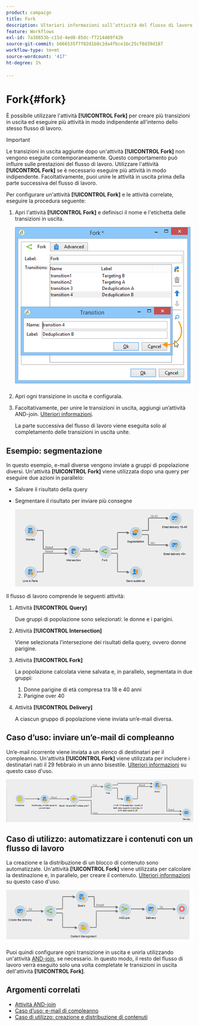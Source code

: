 ```yaml
---
product: campaign
title: Fork
description: Ulteriori informazioni sull’attività del flusso di lavoro Fork
feature: Workflows
exl-id: 7a38653b-c15d-4ed8-85dc-f7214409f42b
source-git-commit: b666535f7f82d1b8c2da4fbce1bc25cf8d39d187
workflow-type: tm+mt
source-wordcount: '417'
ht-degree: 1%

---
```


# Fork{#fork}



È possibile utilizzare l&#39;attività **[!UICONTROL Fork]** per creare più transizioni in uscita ed eseguire più attività in modo indipendente all&#39;interno dello stesso flusso di lavoro.

>[!IMPORTANT]
>
>Le transizioni in uscita aggiunte dopo un&#39;attività **[!UICONTROL Fork]** non vengono eseguite contemporaneamente. Questo comportamento può influire sulle prestazioni del flusso di lavoro. Utilizzare l&#39;attività **[!UICONTROL Fork]** se è necessario eseguire più attività in modo indipendente. Facoltativamente, puoi unire le attività in uscita prima della parte successiva del flusso di lavoro.

Per configurare un&#39;attività **[!UICONTROL Fork]** e le attività correlate, eseguire la procedura seguente:

1. Apri l&#39;attività **[!UICONTROL Fork]** e definisci il nome e l&#39;etichetta delle transizioni in uscita.

   ![](assets/s_user_segmentation_fork.png)

1. Apri ogni transizione in uscita e configurala.
1. Facoltativamente, per unire le transizioni in uscita, aggiungi un’attività AND-join. [Ulteriori informazioni](and-join.md).

   La parte successiva del flusso di lavoro viene eseguita solo al completamento delle transizioni in uscita unite.

## Esempio: segmentazione

In questo esempio, e-mail diverse vengono inviate a gruppi di popolazione diversi. Un&#39;attività **[!UICONTROL Fork]** viene utilizzata dopo una query per eseguire due azioni in parallelo:

* Salvare il risultato della query
* Segmentare il risultato per inviare più consegne

  ![L&#39;attività fork segue l&#39;intersezione di due query e precede un&#39;attività di aggiornamento elenco e un&#39;attività divisa.](assets/wkf_fork_example.png)

Il flusso di lavoro comprende le seguenti attività:

1. Attività **[!UICONTROL Query]**

   Due gruppi di popolazione sono selezionati: le donne e i parigini.

1. Attività **[!UICONTROL Intersection]**

   Viene selezionata l’intersezione dei risultati della query, ovvero donne parigine.

1. Attività **[!UICONTROL Fork]**

   La popolazione calcolata viene salvata e, in parallelo, segmentata in due gruppi:

   1. Donne parigine di età compresa tra 18 e 40 anni
   1. Parigine over 40

1. Attività **[!UICONTROL Delivery]**

   A ciascun gruppo di popolazione viene inviata un’e-mail diversa.

## Caso d’uso: inviare un’e-mail di compleanno

Un’e-mail ricorrente viene inviata a un elenco di destinatari per il compleanno. Un&#39;attività **[!UICONTROL Fork]** viene utilizzata per includere i destinatari nati il 29 febbraio in un anno bisestile. [Ulteriori informazioni](sending-a-birthday-email.md) su questo caso d&#39;uso.

![L&#39;attività di fork segue un&#39;attività di test e precede due attività di query.](assets/birthday-workflow_usecase_1.png)

## Caso di utilizzo: automatizzare i contenuti con un flusso di lavoro

La creazione e la distribuzione di un blocco di contenuto sono automatizzate. Un&#39;attività **[!UICONTROL Fork]** viene utilizzata per calcolare la destinazione e, in parallelo, per creare il contenuto. [Ulteriori informazioni](../../delivery/using/automating-via-workflows.md#creating-the-delivery-and-its-content) su questo caso d&#39;uso.

![L&#39;attività Fork segue un&#39;attività di consegna e precede un&#39;attività Query e un&#39;attività Content Management, entrambe unite tramite un&#39;attività AND-join.](../../delivery/using/assets/d_ncs_content_workflow10.png)

Puoi quindi configurare ogni transizione in uscita e unirla utilizzando un&#39;attività [AND-join](and-join.md), se necessario. In questo modo, il resto del flusso di lavoro verrà eseguito solo una volta completate le transizioni in uscita dell&#39;attività **[!UICONTROL Fork]**.

## Argomenti correlati

* [Attività AND-join](and-join.md)
* [Caso d’uso: e-mail di compleanno](sending-a-birthday-email.md)
* [Caso di utilizzo: creazione e distribuzione di contenuti](../../delivery/using/automating-via-workflows.md#creating-the-delivery-and-its-content)